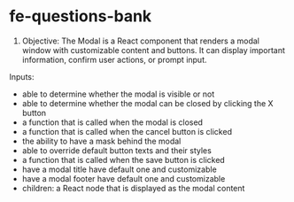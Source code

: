 # fe-questions-bank

1. Objective:
The Modal is a React component that renders a modal window with customizable content and buttons. It can display important information, confirm user actions, or prompt input.

Inputs:
- able to determine whether the modal is visible or not
- able to determine whether the modal can be closed by clicking the X button
- a function that is called when the modal is closed
- a function that is called when the cancel button is clicked
- the ability to have a mask behind the modal
- able to override default button texts and their styles
- a function that is called when the save button is clicked
-  have a modal title have default one and customizable
- have a modal footer have default one and customizable
- children: a React node that is displayed as the modal content

